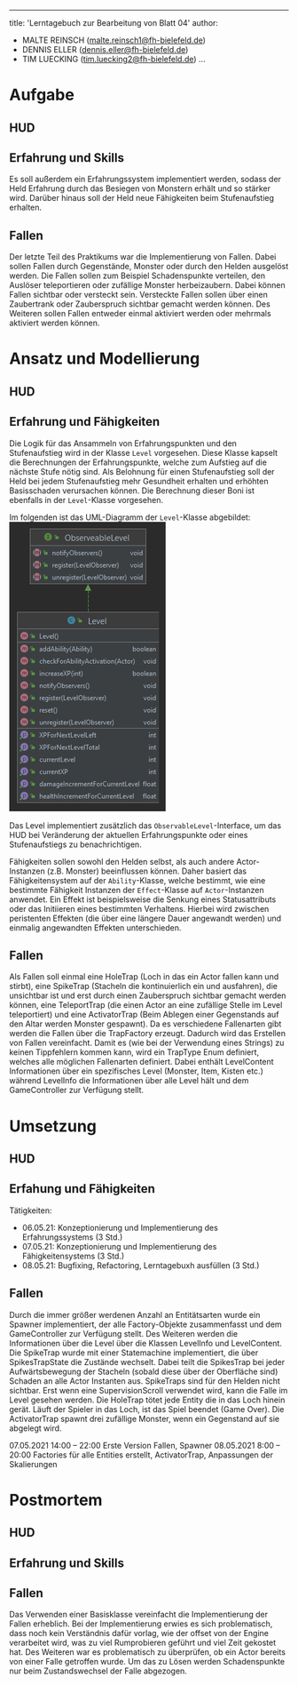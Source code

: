 ---
title:  'Lerntagebuch zur Bearbeitung von Blatt 04'
author:
- MALTE REINSCH (malte.reinsch1@fh-bielefeld.de)
- DENNIS ELLER (dennis.eller@fh-bielefeld.de)
- TIM LUECKING (tim.luecking2@fh-bielefeld.de)
  ...

<!--
Führen Sie zu jedem Aufgabenblatt und zum Projekt (Stationen 3-9) ein
Lerntagebuch in Ihrem Team. Kopieren Sie dazu diese Vorlage und füllen
Sie den Kopf entsprechend aus.

Im Lerntagebuch sollen Sie Ihr Vorgehen bei der Bearbeitung des jeweiligen
Aufgabenblattes vom ersten Schritt bis zur Abgabe der Lösung dokumentieren,
d.h. wie sind Sie die gestellte Aufgabe angegangen (und warum), was war
Ihr Plan und auf welche Probleme sind Sie bei der Umsetzung gestoßen und
wie haben Sie diese Probleme gelöst. Beachten Sie die vorgegebene Struktur.
Für jede Abgabe sollte ungefähr eine DIN-A4-Seite Text erstellt werden,
d.h. ca. 400 Wörter umfassen. Wer das Lerntagebuch nur ungenügend führt
oder es gar nicht mit abgibt, bekommt für die betreffende Abgabe 0 Punkte.

Checken Sie das Lerntagebuch mit in Ihr Projekt/Git-Repo ein.

Schreiben Sie den Text mit [Markdown](https://pandoc.org/MANUAL.html#pandocs-markdown).

Geben Sie das Lerntagebuch stets mit ab. Achtung: Wenn Sie Abbildungen
einbetten (etwa UML-Diagramme), denken Sie daran, diese auch abzugeben!

Beachten Sie auch die Hinweise im [Orga "Bewertung der Aufgaben"](pm_orga.html#punkte)
sowie [Praktikumsblatt "Lerntagebuch"](pm_praktikum.html#lerntagebuch).
-->


# Aufgabe

<!--
Bitte hier die zu lösende Aufgabe kurz in eigenen Worten beschreiben.
-->
## HUD
## Erfahrung und Skills

Es soll außerdem ein Erfahrungssystem implementiert werden, sodass der Held
Erfahrung durch das Besiegen von Monstern erhält und so stärker wird. Darüber
hinaus soll der Held neue Fähigkeiten beim Stufenaufstieg erhalten.

## Fallen

Der letzte Teil des Praktikums war die Implementierung von Fallen. Dabei sollen Fallen durch Gegenstände, Monster oder
durch den Helden ausgelöst werden. Die Fallen sollen zum Beispiel Schadenspunkte verteilen, den Auslöser teleportieren
oder zufällige Monster herbeizaubern. Dabei können Fallen sichtbar oder versteckt sein. Versteckte Fallen sollen über
einen Zaubertrank oder Zauberspruch sichtbar gemacht werden können. Des Weiteren sollen Fallen entweder einmal aktiviert
werden oder mehrmals aktiviert werden können.


# Ansatz und Modellierung

<!--
Bitte hier den Lösungsansatz kurz beschreiben:
-   Wie sollte die Aufgabe gelöst werden?
-   Welche Techniken wollten Sie einsetzen?
-   Wie sah Ihre Modellierung aus (UML-Diagramm)?
-   Worauf müssen Sie konkret achten?
-->
## HUD

## Erfahrung und Fähigkeiten ##

Die Logik für das Ansammeln von Erfahrungspunkten und den Stufenaufstieg wird in
der Klasse `Level` vorgesehen. Diese Klasse kapselt die Berechnungen der
Erfahrungspunkte, welche zum Aufstieg auf die nächste Stufe nötig sind. Als
Belohnung für einen Stufenaufstieg soll der Held bei jedem Stufenaufstieg mehr
Gesundheit erhalten und erhöhten Basisschaden verursachen können. Die Berechnung
dieser Boni ist ebenfalls in der `Level`-Klasse vorgesehen.

Im folgenden ist das UML-Diagramm der `Level`-Klasse abgebildet:
![UML Level](./Blatt04/UML_Level.png "UML Diagramm der Level Klasse")

Das Level implementiert zusätzlich das `ObservableLevel`-Interface, um das HUD
bei Veränderung der aktuellen Erfahrungspunkte oder eines Stufenaufstiegs zu
benachrichtigen.

Fähigkeiten sollen sowohl den Helden selbst, als auch andere Actor-Instanzen
(z.B. Monster) beeinflussen können. Daher basiert das Fähigkeitensystem auf
der `Ability`-Klasse, welche bestimmt, wie eine bestimmte Fähigkeit Instanzen
der `Effect`-Klasse auf `Actor`-Instanzen anwendet. Ein Effekt ist
beispielsweise die Senkung eines Statusattributs oder das Initiieren eines
bestimmten Verhaltens. Hierbei wird zwischen peristenten Effekten (die über eine
längere Dauer angewandt werden) und einmalig angewandten Effekten unterschieden.

## Fallen

Als Fallen soll einmal eine HoleTrap (Loch in das ein Actor fallen kann und stirbt), eine SpikeTrap (Stacheln die
kontinuierlich ein und ausfahren), die unsichtbar ist und erst durch einen Zauberspruch sichtbar gemacht werden können,
eine TeleportTrap (die einen Actor an eine zufällige Stelle im Level teleportiert)
und eine ActivatorTrap (Beim Ablegen einer Gegenstands auf den Altar werden Monster gespawnt).
Da es verschiedene Fallenarten gibt werden die Fallen über die TrapFactory erzeugt. Dadurch wird das Erstellen von
Fallen vereinfacht. Damit es (wie bei der Verwendung eines Strings) zu keinen Tippfehlern kommen kann, wird ein TrapType
Enum definiert, welches alle möglichen Fallenarten definiert. Dabei enthält LevelContent Informationen über ein
spezifisches Level (Monster, Item, Kisten etc.) während LevelInfo die Informationen über alle Level hält und dem
GameController zur Verfügung stellt.

# Umsetzung

<!--
Bitte hier die Umsetzung der Lösung kurz beschreiben:
-   Was haben Sie gemacht,
-   an welchem Datum haben sie es gemacht,
-   wie lange hat es gedauert,
-   was war das Ergebnis?
-->

## HUD
## Erfahung und Fähigkeiten ##

Tätigkeiten:
- 06.05.21: Konzeptionierung und Implementierung des Erfahrungssystems (3 Std.)
- 07.05.21: Konzeptionierung und Implementierung des Fähigkeitensystems (3 Std.)
- 08.05.21: Bugfixing, Refactoring, Lerntagebuxh ausfüllen (3 Std.)

## Fallen
Durch die immer größer werdenen Anzahl an Entitätsarten wurde ein Spawner implementiert, der alle Factory-Objekte
zusammenfasst und dem GameController zur Verfügung stellt. Des Weiteren werden die Informationen über die Level über die
Klassen LevelInfo und LevelContent.
Die SpikeTrap wurde mit einer Statemachine implementiert, die über SpikesTrapState die Zustände wechselt. Dabei teilt
die SpikesTrap bei jeder Aufwärtsbewegung der Stacheln (sobald diese über der Oberfläche sind) Schaden an alle Actor
Instanten aus. SpikeTraps sind für den Helden nicht sichtbar. Erst wenn eine SupervisionScroll verwendet wird, kann die
Falle im Level gesehen werden.
Die HoleTrap tötet jede Entity die in das Loch hinein gerät. Läuft der Spieler in das Loch, ist das Spiel beendet
(Game Over). Die ActivatorTrap spawnt drei zufällige Monster, wenn ein Gegenstand auf sie abgelegt wird.

07.05.2021 14:00 – 22:00 Erste Version Fallen, Spawner
08.05.2021 8:00 – 20:00 Factories für alle Entities erstellt, ActivatorTrap, Anpassungen der Skalierungen

# Postmortem
<!--
Bitte blicken Sie auf die Aufgabe, Ihren Lösungsansatz und die Umsetzung
kritisch zurück:
-   Was hat funktioniert, was nicht? Würden Sie noch einmal so vorgehen?
-   Welche Probleme sind bei der Umsetzung Ihres Lösungsansatzes aufgetreten?
-   Wie haben Sie die Probleme letztlich gelöst?
-->
## HUD
## Erfahrung und Skills
## Fallen

Das Verwenden einer Basisklasse vereinfacht die Implementierung der Fallen erheblich. Bei der Implementierung erwies es
sich problematisch, dass noch kein Verständnis dafür vorlag, wie der offset von der Engine verarbeitet wird, was zu viel
Rumprobieren geführt und viel Zeit gekostet hat. Des Weiteren war es problematisch zu überprüfen, ob ein Actor bereits
von einer Falle getroffen wurde. Um das zu Lösen werden Schadenspunkte nur beim Zustandswechsel der Falle abgezogen.
